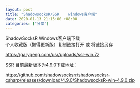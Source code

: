 ```yaml
---
layout: post
title: "ShadowsocksR/SSR    windows客户端"
date: 2020-01-13 21:15:00 +08:00
categories: ["分享"]
---
```


<p>ShadowSocksR Windows客户端下载<br />个人收藏版（懒得更新版）复制链接打开 或 将链接另存</p><p><a href="https://garygeng.com/usr/uploads/ssr-win.7z">https://garygeng.com/usr/uploads/ssr-win.7z</a></p><p>SSR 目前最新版本为4.9.0下载地址：</p><p><a href="https://github.com/shadowsocksrr/shadowsocksr-csharp/releases/download/4.9.0/ShadowsocksR-win-4.9.0.zip">https://github.com/shadowsocksrr/shadowsocksr-csharp/releases/download/4.9.0/ShadowsocksR-win-4.9.0.zip</a></p>